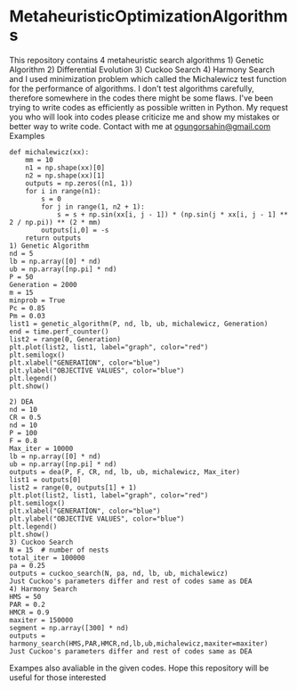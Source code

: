 # MetaheuristicOptimizationAlgorithms
This repository contains 4 metaheuristic search algorithms 1) Genetic Algorithm 2) Differential Evolution 3) Cuckoo Search 4) Harmony Search and I used minimization problem which called the Michalewicz test function for the performance of algorithms. I don't test algorithms carefully, therefore somewhere in the codes there might be some flaws. I've been trying to write codes as efficiently as possible written in Python. My request you who will look into codes please criticize me and show my mistakes or better way to write code. Contact with me at ogungorsahin@gmail.com 
Examples

    def michalewicz(xx):
        mm = 10
        n1 = np.shape(xx)[0]
        n2 = np.shape(xx)[1]
        outputs = np.zeros((n1, 1))
        for i in range(n1):
            s = 0
            for j in range(1, n2 + 1):
                s = s + np.sin(xx[i, j - 1]) * (np.sin(j * xx[i, j - 1] ** 2 / np.pi)) ** (2 * mm)
            outputs[i,0] = -s
        return outputs
    1) Genetic Algorithm 
    nd = 5
    lb = np.array([0] * nd)
    ub = np.array([np.pi] * nd)
    P = 50
    Generation = 2000
    m = 15
    minprob = True
    Pc = 0.85
    Pm = 0.03
    list1 = genetic_algorithm(P, nd, lb, ub, michalewicz, Generation)
    end = time.perf_counter()
    list2 = range(0, Generation)
    plt.plot(list2, list1, label="graph", color="red")
    plt.semilogx()
    plt.xlabel("GENERATİON", color="blue")
    plt.ylabel("OBJECTİVE VALUES", color="blue")
    plt.legend()
    plt.show()
    
    2) DEA
    nd = 10
    CR = 0.5
    nd = 10
    P = 100
    F = 0.8
    Max_iter = 10000
    lb = np.array([0] * nd)
    ub = np.array([np.pi] * nd)
    outputs = dea(P, F, CR, nd, lb, ub, michalewicz, Max_iter)
    list1 = outputs[0]
    list2 = range(0, outputs[1] + 1)
    plt.plot(list2, list1, label="graph", color="red")
    plt.semilogx()
    plt.xlabel("GENERATİON", color="blue")
    plt.ylabel("OBJECTİVE VALUES", color="blue")
    plt.legend()
    plt.show()
    3) Cuckoo Search
    N = 15  # number of nests
    total_iter = 100000
    pa = 0.25
    outputs = cuckoo_search(N, pa, nd, lb, ub, michalewicz)
    Just Cuckoo's parameters differ and rest of codes same as DEA
    4) Harmony Search 
    HMS = 50
    PAR = 0.2
    HMCR = 0.9
    maxiter = 150000
    segment = np.array([300] * nd)
    outputs = harmony_search(HMS,PAR,HMCR,nd,lb,ub,michalewicz,maxiter=maxiter)
    Just Cuckoo's parameters differ and rest of codes same as DEA

Exampes also avaliable in the given codes. Hope this repository will be useful for those interested


